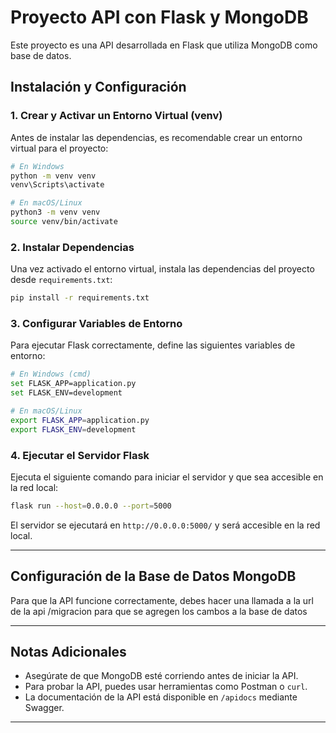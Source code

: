 # Proyecto API con Flask y MongoDB

Este proyecto es una API desarrollada en Flask que utiliza MongoDB como base de datos.

## Instalación y Configuración

### 1. Crear y Activar un Entorno Virtual (venv)

Antes de instalar las dependencias, es recomendable crear un entorno virtual para el proyecto:

```bash
# En Windows
python -m venv venv
venv\Scripts\activate

# En macOS/Linux
python3 -m venv venv
source venv/bin/activate
```

### 2. Instalar Dependencias

Una vez activado el entorno virtual, instala las dependencias del proyecto desde `requirements.txt`:

```bash
pip install -r requirements.txt
```

### 3. Configurar Variables de Entorno

Para ejecutar Flask correctamente, define las siguientes variables de entorno:

```bash
# En Windows (cmd)
set FLASK_APP=application.py
set FLASK_ENV=development

# En macOS/Linux
export FLASK_APP=application.py
export FLASK_ENV=development
```

### 4. Ejecutar el Servidor Flask

Ejecuta el siguiente comando para iniciar el servidor y que sea accesible en la red local:

```bash
flask run --host=0.0.0.0 --port=5000
```

El servidor se ejecutará en `http://0.0.0.0:5000/` y será accesible en la red local.

---

## Configuración de la Base de Datos MongoDB

Para que la API funcione correctamente, debes hacer una llamada a la url de la api /migracion para que se agregen los cambos a la base de datos

---

## Notas Adicionales

- Asegúrate de que MongoDB esté corriendo antes de iniciar la API.
- Para probar la API, puedes usar herramientas como Postman o `curl`.
- La documentación de la API está disponible en `/apidocs` mediante Swagger.

---
